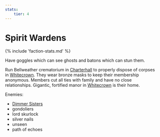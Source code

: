 ```yaml
---
stats:
    tier: 4
---
```

# Spirit Wardens

{% include 'faction-stats.md' %}

Have goggles which can see ghosts and batons which can stun them.

Run Bellweather crematorium in [Charterhall](charterhall.md) to properly dispose of corpses in [Whitecrown](whitecrown.md).
They wear bronze masks to keep their membership anonymous.
Members cut all ties with family and have no close relationships.
Gigantic, fortified manor in [Whitecrown](whitecrown.md) is their home.

Enemies:

- [Dimmer Sisters](dimmer-sisters.md)
- gondoliers
- lord skurlock
- silver nails
- unseen
- path of echoes
